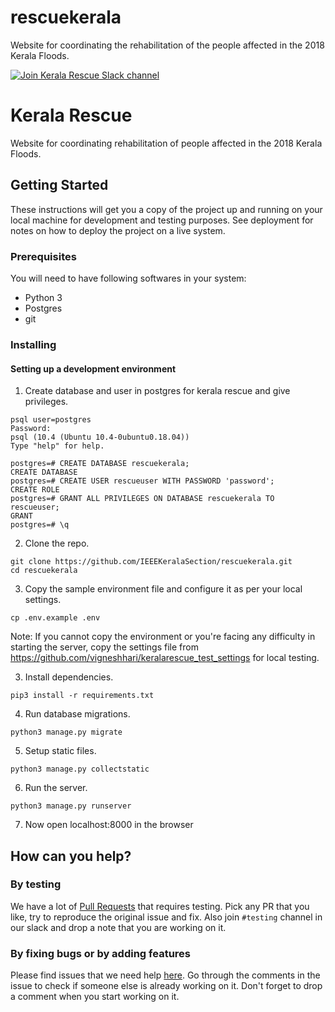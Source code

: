 # rescuekerala

Website for coordinating the rehabilitation of the people affected in the 2018 Kerala Floods.

[![Join Kerala Rescue Slack channel](https://i.imgur.com/V7jxjak.png)](https://join.slack.com/t/keralarescue/shared_invite/enQtNDE4NzUyNjg4MjQ3LTJiMDU0ZmFhODNlNDE3ZDc4ZmFlMGI0YmQ0MzI0NWYyNThlOTgwYTM2Y2JlYzMxMDMxMzUwY2E2MmVmNDQyNmE)

# Kerala Rescue

Website for coordinating rehabilitation of people affected in the 2018 Kerala Floods.

## Getting Started

These instructions will get you a copy of the project up and running on your local machine for development and testing purposes. See deployment for notes on how to deploy the project on a live system.

### Prerequisites

You will need to have following softwares in your system:

- Python 3
- Postgres
- git

### Installing

#### Setting up a development environment

1. Create database and user in postgres for kerala rescue and give privileges.

```
psql user=postgres
Password:
psql (10.4 (Ubuntu 10.4-0ubuntu0.18.04))
Type "help" for help.

postgres=# CREATE DATABASE rescuekerala;
CREATE DATABASE
postgres=# CREATE USER rescueuser WITH PASSWORD 'password';
CREATE ROLE
postgres=# GRANT ALL PRIVILEGES ON DATABASE rescuekerala TO rescueuser;
GRANT
postgres=# \q

```

2. Clone the repo.
```
git clone https://github.com/IEEEKeralaSection/rescuekerala.git
cd rescuekerala
```

3. Copy the sample environment file and configure it as per your local settings.

```
cp .env.example .env
```

Note: If you cannot copy the environment or you're facing any difficulty in starting the server, copy the settings file from
https://github.com/vigneshhari/keralarescue_test_settings for local testing.

3. Install dependencies.

```
pip3 install -r requirements.txt
```

4. Run database migrations.

```
python3 manage.py migrate
```

5. Setup static files.
```
python3 manage.py collectstatic
```

6. Run the server.

```
python3 manage.py runserver
```
7. Now open localhost:8000 in the browser

## How can you help?

### By testing

We have a lot of [Pull Requests](https://github.com/IEEEKeralaSection/rescuekerala/pulls) that requires testing. Pick any PR that you like, try to reproduce the original issue and fix. Also join `#testing` channel in our slack and drop a note that you
are working on it.

### By fixing bugs or by adding features

Please find issues that we need help [here](https://github.com/IEEEKeralaSection/rescuekerala/issues?q=is%3Aissue+is%3Aopen+label%3A%22help+wanted%22). Go through the comments in the issue to check if someone else is already working on it. Don't forget to drop a comment when you start working on it.
